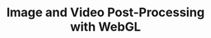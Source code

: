 ---
title: Image and Video Post-Processing with WebGL
authors:
- nicolas-belmonte
- layout: article
---